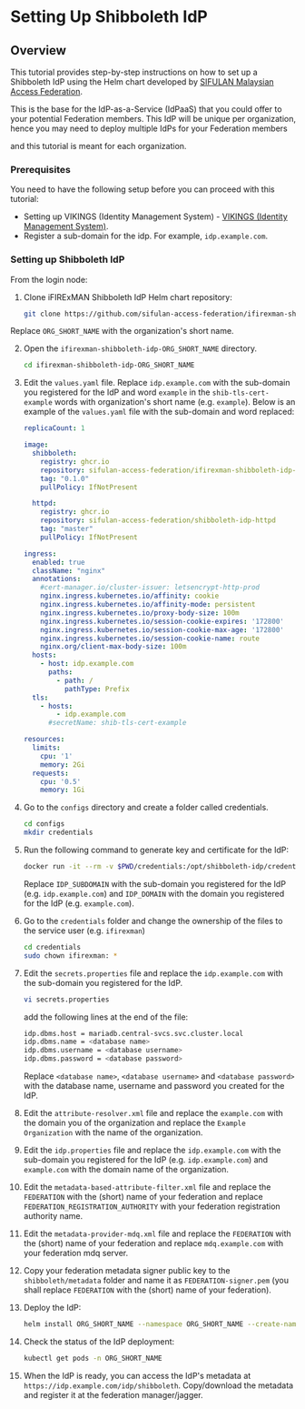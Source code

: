 # Setting Up Shibboleth IdP

## Overview

This tutorial provides step-by-step instructions on how to set up a Shibboleth IdP using the Helm chart developed by [SIFULAN Malaysian Access Federation](https://sifulan.my/).

This is the base for the IdP-as-a-Service (IdPaaS) that you could offer to your potential Federation members. This IdP will be unique per organization, hence you may need to deploy multiple IdPs for your Federation members

and this tutorial is meant for each organization.


### Prerequisites

You need to have the following setup before you can proceed with this tutorial:

- Setting up VIKINGS (Identity Management System) - [VIKINGS (Identity Management System)](guides/vikings.md).
- Register a sub-domain for the idp. For example, `idp.example.com`.


### Setting up Shibboleth IdP

From the login node:

1. Clone iFIRExMAN Shibboleth IdP Helm chart repository:

    ```bash
    git clone https://github.com/sifulan-access-federation/ifirexman-shibboleth-idp.git ifirexman-shibboleth-idp-ORG_SHORT_NAME
    ```

  Replace ```ORG_SHORT_NAME``` with the organization's short name.

2. Open the `ifirexman-shibboleth-idp-ORG_SHORT_NAME` directory.

    ```bash
    cd ifirexman-shibboleth-idp-ORG_SHORT_NAME
    ```

3. Edit the `values.yaml` file. Replace `idp.example.com` with the sub-domain you registered for the IdP  and word `example` in the `shib-tls-cert-example` words with organization's short name (e.g. `example`). Below is an example of the `values.yaml` file with the sub-domain and word replaced:

    ```yaml
    replicaCount: 1

    image:
      shibboleth:
        registry: ghcr.io
        repository: sifulan-access-federation/ifirexman-shibboleth-idp-base
        tag: "0.1.0"
        pullPolicy: IfNotPresent
    
      httpd:
        registry: ghcr.io
        repository: sifulan-access-federation/shibboleth-idp-httpd
        tag: "master"
        pullPolicy: IfNotPresent
    
    ingress:
      enabled: true
      className: "nginx"
      annotations:
        #cert-manager.io/cluster-issuer: letsencrypt-http-prod
        nginx.ingress.kubernetes.io/affinity: cookie
        nginx.ingress.kubernetes.io/affinity-mode: persistent
        nginx.ingress.kubernetes.io/proxy-body-size: 100m
        nginx.ingress.kubernetes.io/session-cookie-expires: '172800'
        nginx.ingress.kubernetes.io/session-cookie-max-age: '172800'
        nginx.ingress.kubernetes.io/session-cookie-name: route
        nginx.org/client-max-body-size: 100m
      hosts:
        - host: idp.example.com
          paths:
            - path: /
              pathType: Prefix
      tls:
        - hosts:
            - idp.example.com
          #secretName: shib-tls-cert-example
    
    resources:
      limits:
        cpu: '1'
        memory: 2Gi
      requests:
        cpu: '0.5'
        memory: 1Gi
    ```

4. Go to the `configs` directory and create a folder called credentials.

    ```bash
    cd configs
    mkdir credentials
    ```

5. Run the following command to generate key and certificate for the IdP:

    ```bash
    docker run -it --rm -v $PWD/credentials:/opt/shibboleth-idp/credentials ghcr.io/sifulan-access-federation/shibboleth-idp-base:4.2.1 /scripts/install.sh IDP_SUBDOMAIN IDP_DOMAIN
    ```

   Replace `IDP_SUBDOMAIN` with the sub-domain you registered for the IdP (e.g. `idp.example.com`) and `IDP_DOMAIN` with the domain you registered for the IdP (e.g. `example.com`).

6. Go to the `credentials` folder and change the ownership of the files to the service user (e.g. `ifirexman`)

    ```bash
    cd credentials
    sudo chown ifirexman: *
    ```

7. Edit the `secrets.properties` file and replace the `idp.example.com` with the sub-domain you registered for the IdP.

    ```bash
    vi secrets.properties
    ```

    add the following lines at the end of the file:

    ```bash
    idp.dbms.host = mariadb.central-svcs.svc.cluster.local
    idp.dbms.name = <database name>
    idp.dbms.username = <database username>
    idp.dbms.password = <database password>
    ```

    Replace `<database name>`, `<database username>` and `<database password>` with the database name, username and password you created for the IdP.

  8. Edit the `attribute-resolver.xml` file and replace the `example.com` with the domain you of the organization and replace the `Example Organization` with the name of the organization.

  9. Edit the `idp.properties` file and replace the `idp.example.com` with the sub-domain you registered for the IdP (e.g. `idp.example.com`) and `example.com` with the domain name of the organization.

  10. Edit the `metadata-based-attribute-filter.xml` file and replace the `FEDERATION` with the (short) name of your federation and replace `FEDERATION_REGISTRATION_AUTHORITY` with your federation registration authority name.

  11. Edit the `metadata-provider-mdq.xml` file and replace the `FEDERATION` with the (short) name of your federation and replace `mdq.example.com` with your federation mdq server.

  12. Copy your federation metadata signer public key to the `shibboleth/metadata` folder and name it as `FEDERATION-signer.pem` (you shall replace `FEDERATION` with the (short) name of your federation).

  13. Deploy the IdP:

      ```bash
      helm install ORG_SHORT_NAME --namespace ORG_SHORT_NAME --create-namespace ./
      ```
  
  14. Check the status of the IdP deployment:
  
      ```bash
      kubectl get pods -n ORG_SHORT_NAME
      ```
  
  15. When the IdP is ready, you can access the IdP's metadata at `https://idp.example.com/idp/shibboleth`. Copy/download the metadata and register it at the federation manager/jagger. 